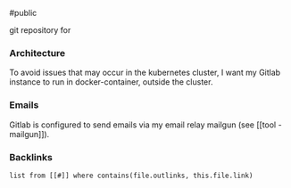 #public

git repository for
### Architecture
To avoid issues that may occur in the kubernetes cluster, I want my Gitlab instance to run in docker-container, outside the cluster. 

### Emails
Gitlab is configured to send emails via my email relay mailgun (see [[tool - mailgun]]).

### Backlinks
```dataview 
list from [[#]] where contains(file.outlinks, this.file.link)
```

